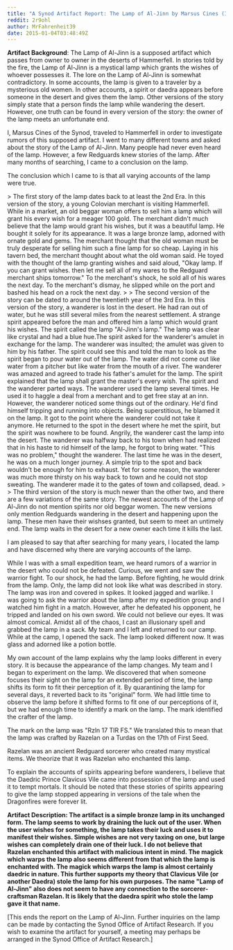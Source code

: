 ```yaml
---
title: "A Synod Artifact Report: The Lamp of Al-Jinn by Marsus Cines (Inspired by a recent question about Genies in the Elder Scrolls)"
reddit: 2r9ohl
author: MrFahrenheit39
date: 2015-01-04T03:48:49Z
---
```


**Artifact Background**: The Lamp of Al-Jinn is a supposed artifact which passes from owner to owner in the deserts of Hammerfell. In stories told by the fire, the Lamp of Al-Jinn is a mystical lamp which grants the wishes of whoever possesses it. The lore on the Lamp of Al-Jinn is somewhat contradictory. In some accounts, the lamp is given to a traveler by a mysterious old women. In other accounts, a spirit or daedra appears before someone in the desert and gives them the lamp. Other versions of the story simply state that a person finds the lamp while wandering the desert. However, one truth can be found in every version of the story: the owner of the lamp meets an unfortunate end. 

I, Marsus Cines of the Synod, traveled to Hammerfell in order to investigate rumors of this supposed artifact. I went to many different towns and asked about the story of the Lamp of Al-Jinn. Many people had never even heard of the lamp. However, a few Redguards knew stories of the lamp. After many months of searching, I came to a conclusion on the lamp.

The conclusion which I came to is that all varying accounts of the lamp were true. 

&gt; The first story of the lamp dates back to at least the 2nd Era. In this version of the story, a young Colovian merchant is visiting Hammerfell. While in a market, an old beggar woman offers to sell him a lamp which will grant his every wish for a meager 100 gold. The merchant didn't much believe that the lamp would grant his wishes, but it was a beautiful lamp. He bought it solely for its appearance. It was a large bronze lamp, adorned with ornate gold and gems. The merchant thought that the old woman must be truly desperate for selling him such a fine lamp for so cheap. Laying in his tavern bed, the merchant thought about what the old woman said. He toyed with the thought of the lamp granting wishes and said aloud, "Okay lamp. If you can grant wishes. then let me sell all of my wares to the Redguard merchant ships tomorrow." To the merchant's shock, he sold all of his wares the next day. To the merchant's dismay, he slipped while on the port and bashed his head on a rock the next day. 
&gt; 
&gt; The second version of the story can be dated to around the twentieth year of the 3rd Era. In this version of the story, a wanderer is lost in the desert. He had ran out of water, but he was still several miles from the nearest settlement. A strange spirit appeared before the man and offered him a lamp which would grant his wishes. The spirit called the lamp "Al-Jinn's lamp." The lamp was clear like crystal and had a blue hue.The spirit asked for the wanderer's amulet in exchange for the lamp. The wanderer was insulted; the amulet was given to him by his father. The spirit could see this and told the man to look as the spirit began to pour water out of the lamp. The water did not come out like water from a pitcher but like water from the mouth of a river. The wanderer was amazed and agreed to trade his father's amulet for the lamp. The spirit explained that the lamp shall grant the master's every wish. The spirit and the wanderer parted ways. The wanderer used the lamp several times. He used it to haggle a deal from a merchant and to get free stay at an inn. However, the wanderer noticed some things out of the ordinary. He'd find himself tripping and running into objects. Being superstitious, he blamed it on the lamp. It got to the point where the wanderer could not take it anymore. He returned to the spot in the desert where he met the spirit, but the spirit was nowhere to be found. Angrily, the wanderer cast the lamp into the desert. The wanderer was halfway back to his town when had realized that in his haste to rid himself of the lamp, he forgot to bring water. "This was no problem," thought the wanderer. The last time he was in the desert, he was on a much longer journey. A simple trip to the spot and back wouldn't be enough for him to exhaust. Yet for some reason, the wanderer was much more thirsty on his way back to town and he could not stop sweating. The wanderer made it to the gates of town and collapsed, dead. 
&gt; 
&gt; The third version of the story is much newer than the other two, and there are a few variations of the same story. The newest accounts of the Lamp of Al-Jinn do not mention spirits nor old beggar women. The new versions only mention Redguards wandering in the desert and happening upon the lamp. These men have their wishses granted, but seem to meet an untimely end. The lamp waits in the desert for a new owner each time it kills the last. 


I am pleased to say that after searching for many years, I located the lamp and have discerned why there are varying accounts of the lamp.

While I was with a small expedition team, we heard rumors of a warrior in the desert who could not be defeated. Curious, we went and saw the warrior fight. To our shock, he had the lamp. Before fighting, he would drink from the lamp. Only, the lamp did not look like what was described in story. The lamp was iron and covered in spikes. It looked jagged and warlike. I was going to ask the warrior about the lamp after my expedition group and I watched him fight in a match. However, after he defeated his opponent, he tripped and landed on his own sword. We could not believe our eyes. It was almost comical. Amidst all of the chaos, I cast an illusionary spell and grabbed the lamp in a sack. My team and I left and returned to our camp. While at the camp, I opened the sack. The lamp looked different now. It was glass and adorned like a potion bottle.

My own account of the lamp explains why the lamp looks different in every story. It is because the appearance of the lamp changes. My team and I began to experiment on the lamp. We discovered that when someone focuses their sight on the lamp for an extended period of time, the lamp shifts its form to fit their perception of it. By quarantining the lamp for several days, it reverted back to its "original" form. We had little time to observe the lamp before it shifted forms to fit one of our perceptions of it, but we had enough time to identify a mark on the lamp. The mark identified the crafter of the lamp.

The mark on the lamp was "Rzln 17 TIR FS." We translated this to mean that the lamp was crafted by Razelan on a Turdas on the 17th of First Seed.

Razelan was an ancient Redguard sorcerer who created many mystical items. We theorize that it was Razelan who enchanted this lamp.

To explain the accounts of spirits appearing before wanderers, I believe that the Daedric Prince Clavicus Vile came into possession of the lamp and used it to tempt mortals. It should be noted that these stories of spirits appearing to give the lamp stopped appearing in versions of the tale when the Dragonfires were forever lit. 

**Artifact Description: The artifact is a simple bronze lamp in its unchanged form. The lamp seems to work by draining the luck out of the user. When the user wishes for something, the lamp takes their luck and uses it to manifest their wishes. Simple wishes are not very taxing on one, but large wishes can completely drain one of their luck. I do not believe that Razelan enchanted this artifact with malicious intent in mind. The magick which warps the lamp also seems different from that which the lamp is enchanted with. The magick which warps the lamp is almost certainly daedric in nature. This further supports my theory that Clavicus Vile (or another Daedra) stole the lamp for his own purposes. The name "Lamp of Al-Jinn" also does not seem to have any connection to the sorcerer-craftsman Razelan. It is likely that the daedra spirit who stole the lamp gave it that name.**

[This ends the report on the Lamp of Al-Jinn. Further inquiries on the lamp can be made by contacting the Synod Office of Artifact Research. If you wish to examine the artifact for yourself, a meeting may perhaps be arranged in the Synod Office of Artifact Research.]
